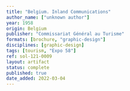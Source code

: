 ```yaml
---
title: "Belgium. Inland Communications"
author_name: ["unknown author"]
year: 1958
origin: Belgium
publisher: "Commissariat Général au Turisme"
formats: [brochure, "graphic-design"]
disciplines: [graphic-design]
tags: [tourism, "Expo 58"]
ref: sol-121-0009
layout: artifact
status: complete
published: true
date_added: 2022-03-04
---
```

